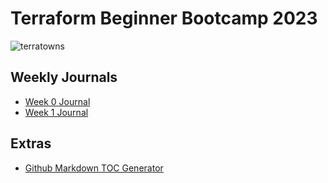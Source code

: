 # Terraform Beginner Bootcamp 2023

![terratowns](https://github.com/bmacharia/terraform-beginner-bootcamp-2023/assets/66896673/48e84ae1-4b8f-4e26-9246-ee3a4cd7150b)


## Weekly Journals
- [Week 0 Journal](journal/week0.md)
- [Week 1 Journal](journal/week1.md)

## Extras
- [Github Markdown TOC Generator](https://derlin.github.io/bitdowntoc/)

